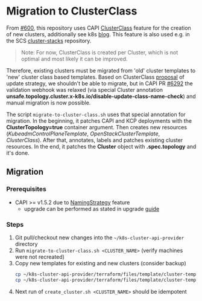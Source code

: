 # Migration to ClusterClass

From [#600](https://github.com/SovereignCloudStack/k8s-cluster-api-provider/pull/600), this repository uses CAPI
[ClusterClass](https://cluster-api.sigs.k8s.io/tasks/experimental-features/cluster-class/) feature for the creation of
new clusters, additionally see k8s [blog](https://kubernetes.io/blog/2021/10/08/capi-clusterclass-and-managed-topologies/).
This feature is also used e.g. in the SCS [cluster-stacks](https://github.com/SovereignCloudStack/cluster-stacks) repository.

> Note: For now, ClusterClass is created per Cluster, which is not optimal and most likely it can be improved.

Therefore, existing clusters must be migrated from 'old' cluster templates to 'new' cluster class based templates.
Based on ClusterClass [proposal](https://github.com/kubernetes-sigs/cluster-api/blob/main/docs/proposals/20210526-cluster-class-and-managed-topologies.md#upgrade-strategy)
of update strategy, we shouldn't be able to migrate, but in CAPI PR [#6292](https://github.com/kubernetes-sigs/cluster-api/pull/6292)
the validation webhook was relaxed (via special Cluster annotation
**unsafe.topology.cluster.x-k8s.io/disable-update-class-name-check**) and manual migration is now possible.

The script `migrate-to-cluster-class.sh` uses that special annotation for migration. In the beginning, it patches
CAPI and KCP deployments with the **ClusterTopology=true** container argument. Then creates new resources
(*KubeadmControlPlaneTemplate*, *OpenStackClusterTemplate*, *ClusterClass*). After that, annotates, labels and
patches existing cluster resources. In the end, it patches the **Cluster** object with **.spec.topology** and it's done.

## Migration

### Prerequisites
- CAPI >= v1.5.2 due to [NamingStrategy](https://cluster-api.sigs.k8s.io/tasks/experimental-features/cluster-class/write-clusterclass#clusterclass-with-custom-naming-strategies) feature
  - upgrade can be performed as stated in upgrade [guide](https://github.com/SovereignCloudStack/k8s-cluster-api-provider/blob/main/doc/Upgrade-Guide.md#updating-cluster-api-and-openstack-cluster-api-provider)

### Steps
1. Git pull/checkout new changes into the `~/k8s-cluster-api-provider` directory
2. Run `migrate-to-cluster-class.sh <CLUSTER_NAME>` (verify machines were not recreated)
3. Copy new templates for existing and new clusters (consider backup)
   ```bash
   cp ~/k8s-cluster-api-provider/terraform/files/template/cluster-template.yaml ~/<CLUSTER_NAME>/cluster-template.yaml
   cp ~/k8s-cluster-api-provider/terraform/files/template/cluster-template.yaml ~/cluster-defaults/cluster-template.yaml
   ```
4. Next run of `create_cluster.sh <CLUSTER_NAME>` should be idempotent
